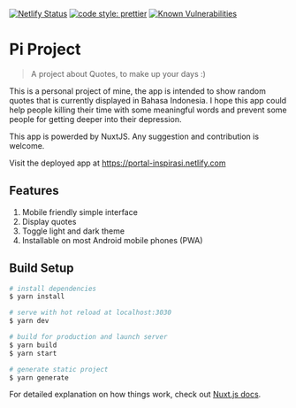 [![Netlify Status](https://api.netlify.com/api/v1/badges/d5ec5f98-52e2-4920-8935-906bed92b336/deploy-status)](https://app.netlify.com/sites/portal-inspirasi/deploys) [![code style: prettier](https://img.shields.io/badge/code_style-prettier-ff69b4.svg)](https://github.com/prettier/prettier) [![Known Vulnerabilities](https://snyk.io/test/github/trastanechora/pi/badge.svg?targetFile=package.json)](https://snyk.io/test/github/trastanechora/pi?targetFile=package.json)

# Pi Project

> A project about Quotes, to make up your days :)

This is a personal project of mine, the app is intended to show random quotes that is currently displayed in Bahasa Indonesia. I hope this app could help people killing their time with some meaningful words and prevent some people for getting deeper into their depression.

This app is powerded by NuxtJS. Any suggestion and contribution is welcome.

Visit the deployed app at https://portal-inspirasi.netlify.com

## Features
1. Mobile friendly simple interface
2. Display quotes
3. Toggle light and dark theme
4. Installable on most Android mobile phones (PWA)

## Build Setup
``` bash
# install dependencies
$ yarn install

# serve with hot reload at localhost:3030
$ yarn dev

# build for production and launch server
$ yarn build
$ yarn start

# generate static project
$ yarn generate
```

For detailed explanation on how things work, check out [Nuxt.js docs](https://nuxtjs.org).
